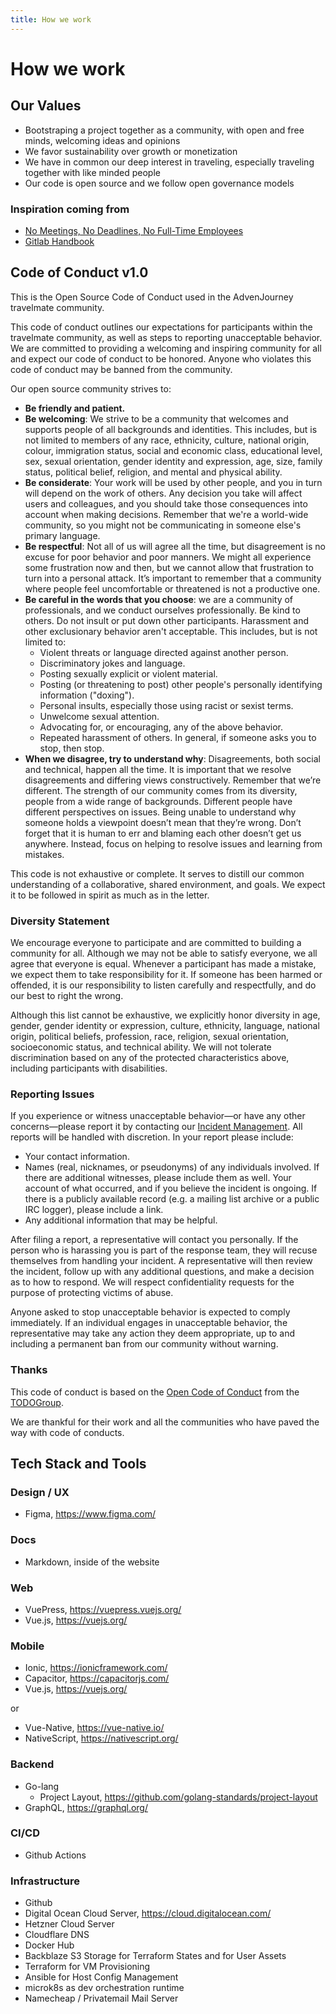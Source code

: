 ```yaml
---
title: How we work
---
```


# How we work

## Our Values
* Bootstraping a project together as a community, with open and free minds, welcoming ideas and opinions
* We favor sustainability over growth or monetization
* We have in common our deep interest in traveling, especially traveling together with like minded people
* Our code is open source and we follow open governance models

### Inspiration coming from 
* [No Meetings, No Deadlines, No Full-Time Employees](https://sahillavingia.com/work)
* [Gitlab Handbook](https://about.gitlab.com/handbook/)

## Code of Conduct v1.0
This is the Open Source Code of Conduct used in the AdvenJourney travelmate community.

This code of conduct outlines our expectations for participants within the travelmate community, as well as steps to reporting unacceptable behavior. We are committed to providing a welcoming and inspiring community for all and expect our code of conduct to be honored. Anyone who violates this code of conduct may be banned from the community.

Our open source community strives to:

* **Be friendly and patient.**
* **Be welcoming**: We strive to be a community that welcomes and supports people of all backgrounds and identities. This includes, but is not limited to members of any race, ethnicity, culture, national origin, colour, immigration status, social and economic class, educational level, sex, sexual orientation, gender identity and expression, age, size, family status, political belief, religion, and mental and physical ability.
* **Be considerate**: Your work will be used by other people, and you in turn will depend on the work of others. Any decision you take will affect users and colleagues, and you should take those consequences into account when making decisions. Remember that we're a world-wide community, so you might not be communicating in someone else's primary language.
* **Be respectful**:  Not all of us will agree all the time, but disagreement is no excuse for poor behavior and poor manners. We might all experience some frustration now and then, but we cannot allow that frustration to turn into a personal attack. It’s important to remember that a community where people feel uncomfortable or threatened is not a productive one.
* **Be careful in the words that you choose**: we are a community of professionals, and we conduct ourselves professionally. Be kind to others. Do not insult or put down other participants. Harassment and other exclusionary behavior aren't acceptable. This includes, but is not limited to:
  * Violent threats or language directed against another person.
  * Discriminatory jokes and language.
  * Posting sexually explicit or violent material.
  * Posting (or threatening to post) other people's personally identifying information ("doxing").
  * Personal insults, especially those using racist or sexist terms.
  * Unwelcome sexual attention.
  * Advocating for, or encouraging, any of the above behavior.
  * Repeated harassment of others. In general, if someone asks you to stop, then stop.
* **When we disagree, try to understand why**: Disagreements, both social and technical, happen all the time. It is important that we resolve disagreements and differing views constructively. Remember that we’re different. The strength of our community comes from its diversity, people from a wide range of backgrounds. Different people have different perspectives on issues. Being unable to understand why someone holds a viewpoint doesn’t mean that they’re wrong. Don’t forget that it is human to err and blaming each other doesn’t get us anywhere. Instead, focus on helping to resolve issues and learning from mistakes.

This code is not exhaustive or complete. It serves to distill our common understanding of a collaborative, shared environment, and goals. We expect it to be followed in spirit as much as in the letter.

### Diversity Statement

We encourage everyone to participate and are committed to building a community for all. Although we may not be able to satisfy everyone, we all agree that everyone is equal. Whenever a participant has made a mistake, we expect them to take responsibility for it. If someone has been harmed or offended, it is our responsibility to listen carefully and respectfully, and do our best to right the wrong.

Although this list cannot be exhaustive, we explicitly honor diversity in age, gender, gender identity or expression, culture, ethnicity, language, national origin, political beliefs, profession, race, religion, sexual orientation, socioeconomic status, and technical ability. We will not tolerate discrimination based on any of the protected
characteristics above, including participants with disabilities.

### Reporting Issues

If you experience or witness unacceptable behavior—or have any other concerns—please report it by contacting our [Incident Management](mailto:incident@advenjourney.com). All reports will be handled with discretion. In your report please include:

- Your contact information.
- Names (real, nicknames, or pseudonyms) of any individuals involved. If there are additional witnesses, please
include them as well. Your account of what occurred, and if you believe the incident is ongoing. If there is a publicly available record (e.g. a mailing list archive or a public IRC logger), please include a link.
- Any additional information that may be helpful.

After filing a report, a representative will contact you personally. If the person who is harassing you is part of the response team, they will recuse themselves from handling your incident. A representative will then review the incident, follow up with any additional questions, and make a decision as to how to respond. We will respect confidentiality requests for the purpose of protecting victims of abuse.

Anyone asked to stop unacceptable behavior is expected to comply immediately. If an individual engages in unacceptable behavior, the representative may take any action they deem appropriate, up to and including a permanent ban from our community without warning.

### Thanks

This code of conduct is based on the [Open Code of Conduct](https://github.com/todogroup/opencodeofconduct) from the [TODOGroup](http://todogroup.org).

We are thankful for their work and all the communities who have paved the way with code of conducts.


## Tech Stack and Tools

### Design / UX
- Figma, https://www.figma.com/

### Docs
- Markdown, inside of the website

### Web
- VuePress, https://vuepress.vuejs.org/ 
- Vue.js, https://vuejs.org/

### Mobile
- Ionic, https://ionicframework.com/
- Capacitor, https://capacitorjs.com/
- Vue.js, https://vuejs.org/

or

- Vue-Native, https://vue-native.io/
- NativeScript, https://nativescript.org/

### Backend
- Go-lang
  - Project Layout, https://github.com/golang-standards/project-layout
- GraphQL, https://graphql.org/

### CI/CD
- Github Actions

### Infrastructure
- Github
- Digital Ocean Cloud Server, https://cloud.digitalocean.com/
- Hetzner Cloud Server
- Cloudflare DNS
- Docker Hub
- Backblaze S3 Storage for Terraform States and for User Assets
- Terraform for VM Provisioning
- Ansible for Host Config Management
- microk8s as dev orchestration runtime
- Namecheap / Privatemail Mail Server

